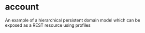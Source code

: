 # account
An example of a hierarchical persistent domain model which can be exposed as a REST resource using profiles
